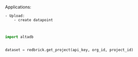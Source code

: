Applications:

    - Upload:
        - create datapoint

```python


import altadb


dataset = redbrick.get_project(api_key, org_id, project_id)

```
